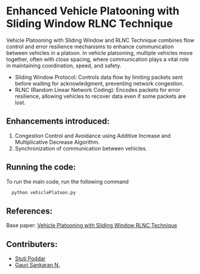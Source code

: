 # Enhanced Vehicle Platooning with Sliding Window RLNC Technique
Vehicle Platooning with Sliding Window and RLNC Technique combines flow control and error resilience mechanisms to enhance communication between vehicles in a platoon. In vehicle platooning, multiple vehicles move together, often with close spacing, where communication plays a vital role in maintaining coordination, speed, and safety.
- Sliding Window Protocol: Controls data flow by limiting packets sent before waiting for acknowledgment, preventing network congestion.
- RLNC (Random Linear Network Coding): Encodes packets for error resilience, allowing vehicles to recover data even if some packets are lost.
  
## Enhancements introduced:
 1. Congestion Control and Avoidance using Additive Increase and Multiplicative Decrease Algorithm.
 2. Synchronization of communication between vehicles.

## Running the code:

To run the main code, run the following command

```bash
  python vehiclePlatoon.py
```

## References:
Base paper:
[Vehicle Platooning with Sliding Window RLNC Technique](https://drive.google.com/file/d/132Tv154_KG6EUpcnoUk2YeHps87DvKGl/view?usp=drivesdk)


## Contributers:
- [Stuti Poddar](https://github.com/Stuti-Poddar)
- [Gauri Sankaran N.](https://github.com/GSuser8)
